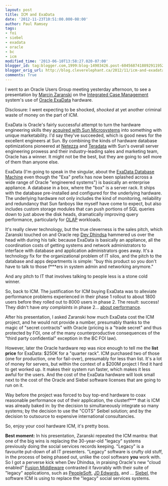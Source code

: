 ```yaml
---
layout: post
title: ICM and ExaData
date: '2012-11-23T10:51:00.000-08:00'
author: Paul Ramsey
tags:
- foi
- siebel
- exadata
- oracle
- bc
- icm
modified_time: '2013-06-10T13:58:27.020-07:00'
blogger_id: tag:blogger.com,1999:blog-14903426.post-6045687418892911952
blogger_orig_url: http://blog.cleverelephant.ca/2012/11/icm-and-exadata.html
comments: True
---
```


I went to an Oracle Users Group meeting yesterday afternoon, to see a presentation by [Marcin Zaranski](http://dir.gov.bc.ca/gtds.cgi?esearch=&amp;view=detailed&amp;sortBy=name&amp;for=people&amp;attribute=name&amp;matchMethod=is&amp;searchString=Marcin+Zaranski&amp;objectId=121598) on the [Integrated Case Management](/2012/06/more-icm.html) system's use of [Oracle ExaData](http://www.oracle.com/us/products/database/exadata/overview/index.html) hardware. 

Disclosure: I went expecting to be shocked, *shocked* at yet another criminal waste of money on the part of ICM.

ExaData is Oracle's fairly successful attempt to turn the hardware engineering skills they [acquired with Sun Microsystems](http://www.oracle.com/us/corporate/press/018363) into something with unique marketability. I'd say they've succeeded, which is good news for the excellent engineers at Sun. By combining the kinds of hardware database optimizations pioneered at [Netezza](http://www-01.ibm.com/software/data/netezza/) and [Teradata](http://www.teradata.com/) with Sun's overall server engineering prowess and their industry-leading sales and marketing team, Oracle has a winner. It might not be the best, but they are going to sell more of them than anyone else.

ExaData (I'm going to speak in the singular, about the [ExaData Database Machine](http://www.oracle.com/us/products/database/exadata/overview/index.html) even though the "Exa" prefix has now been splashed across a wide range of Oracle "engineered systems") is basically an enterprise appliance. A database in a box, where the "box" is a server rack. It ships with the database pre-installed and configured for the underlying hardware. The underlying hardware not only includes the kind of monitoring, reliability and redundancy that Sun fanboys like myself have come to expect, but also includes custom storage modules that can push portions of SQL queries down to just above the disk heads, dramatically improving query performance, particularly for [OLAP](http://en.wikipedia.org/wiki/Online_analytical_processing) workloads.

It's really clever technology, but the true cleverness is the sales pitch, which Zaranski touched on and Oracle rep [Dev Dhindsa](http://ca.linkedin.com/in/ddhindsa) hammered us over the head with during his talk: because ExaData is basically an appliance, all the coordination costs of getting systems and network administrators to interface with database and application administrators goes away. It's a technology fix for the organizational problem of IT silos, and the pitch to the database and apps departments is simple: "buy this product so you don't have to talk to those f\*\*\*ers in system admin and networking anymore."

And any pitch to IT that involves talking to people less is a stone cold winner.

So, back to ICM. The justification for ICM buying ExaData was to alleviate performance problems experienced in their phase 1 rollout to about 1800 users before they rolled out to 8000 users in phase 2. The result: success! They didn't have *any complaints* in phase 2... [about performance](http://www.theprovince.com/life/Glitchy+million+computer+system+adds+social+workers+headaches/7495316/story.html). 

After his presentation, I asked Zaranski how much ExaData cost the ICM project, and he would not provide a number, presumably thanks to the magic of "secret contracts" with Oracle (pricing is a "trade secret" and thus protected by FOI, one of the many counterproductive consequences of the "third party confidential" exception in the BC FOI law).

However, later the Oracle hardware rep was nice enough to tell me the **list price** for ExaData: $250K for a "quarter rack". ICM purchased two of those (one for production, one for fail-over), presumably for less than list. It's a lot of money for servers, but within the context of a $200M project I find it hard to get worked up. It makes their system run faster, which makes it less awful for the users. And the cost of the ExaData hardware will look small next to the cost of the Oracle and Siebel software licenses that are going to run on it.

Way before the project was forced to buy top-end hardware to coax reasonable performance out of their application, the clusterf\*\*\* that is ICM was already baked in: by the decision to simultaneously integrate so many systems; by the decision to use the "COTS" Seibel solution; and by the decision to outsource to expensive international consultancies.

So, enjoy your cool hardware ICM, it's pretty boss.

**Best moment:** In his presentation, Zaranski repeated the ICM mantra: that one of the big wins is replacing the 30-year-old "legacy" systems previously doing the social services records keeping. "Legacy" is a favourite put-down of all IT presenters. "Legacy" software is crufty old stuff, in the process of being phased out, unlike the cool software **you** work with. So I got a perverse kick when Dev Dhindsa, in praising Oracle's new "cloud enabled" [Fusion Middleware](http://www.oracle.com/us/products/middleware/overview/index.html) contrasted it favorably with their suite of "legacy" applications, such as [PeopleSoft](http://www.oracle.com/us/products/applications/peoplesoft-enterprise/human-capital-management/overview/index.html), [JD Edwards](http://www.oracle.com/us/products/applications/jd-edwards-enterpriseone/overview/index.html), and ... [Siebel](http://www.oracle.com/us/products/applications/siebel/overview/index.html), the software ICM is using to replace the "legacy" social services systems.<br />